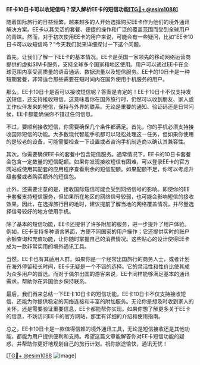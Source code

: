 **EE卡10日卡可以收短信吗？深入解析EE卡的短信功能[[TG💪+ @esim1088](https://t.me/s/esim1088)]**

随着国际旅行的日益频繁，越来越多的人开始选择购买EE卡作为他们的境外通讯解决方案。EE卡以其灵活的套餐、便捷的操作和广泛的覆盖范围而受到全球用户的青睐。然而，对于初次使用EE卡的用户来说，可能会有一些疑问，比如“EE卡10日卡可以收短信吗？”今天我们就来详细探讨一下这个问题。

首先，让我们了解一下EE卡的基本情况。EE卡是英国一家领先的移动网络运营商提供的虚拟SIM卡服务，支持全球多个国家和地区使用。用户可以通过EE卡在全球范围内享受高质量的语音通话、数据流量以及短信服务。EE卡的10日卡是一种短期套餐，非常适合那些需要在短时间内在国外使用手机服务的用户。

那么，EE卡10日卡是否可以接收短信呢？答案是肯定的！EE卡10日卡不仅支持发送短信，还支持接收短信。这意味着你在国外旅行时，仍然可以收到朋友、家人或工作伙伴发来的短信，保持与外界的联系。无论是重要的通知、验证码还是日常问候，EE卡都能确保你不错过任何信息。

不过，要顺利接收短信，你需要确保几个条件都满足。首先，你的手机必须支持接收国际短信的功能。大多数现代智能手机都可以轻松处理这一任务，但如果你使用的是较老的设备，可能需要检查一下设置或者咨询手机制造商以确认其兼容性。

其次，你需要确保EE卡的套餐中包含短信服务。通常情况下，EE卡的10日卡套餐会包含一定数量的短信配额。如果你发现接收短信有困难，可以登录EE卡的官方网站或使用其配套的应用程序查看剩余的短信配额。如果配额不足，你可以考虑升级套餐或者购买额外的短信包。

此外，还需要注意的是，接收国际短信可能会受到网络信号的影响。即使你的EE卡套餐支持短信服务，但如果所在地区的网络信号较弱，也可能会影响短信的接收效果。因此，在选择旅行目的地时，建议提前了解当地的网络覆盖情况，并尽量选择信号较好的地方使用手机。

除了基本的短信功能，EE卡还提供了许多附加的服务，进一步提升了用户体验。例如，EE卡支持多种语言界面，方便不同国家的用户操作；它还提供实时的账户余额查询和充值功能，让你随时掌握自己的消费情况。这些贴心的设计使得EE卡成为一款非常实用的境外通讯工具。

当然，EE卡也有其适用人群。如果你是一个经常出国旅行的商务人士，或者计划在海外停留较长时间，EE卡无疑是一个不错的选择。它的灵活性和性价比使其成为众多用户的首选。而对于偶尔出国的游客来说，EE卡同样能够满足基本的通讯需求，帮助你在异国他乡保持联系。

最后，我们再来总结一下EE卡10日卡的短信功能。EE卡10日卡不仅支持接收短信，还能为你提供稳定的网络连接和丰富的附加服务。无论你是想及时收到家人的关怀，还是需要验证重要信息，EE卡都能帮你实现。如果你想了解更多关于EE卡的信息，不妨访问EE卡的官方网站，那里有详细的介绍和使用指南。

总之，EE卡10日卡是一款值得信赖的境外通讯工具，无论是短信接收还是其他功能，都能为用户提供便利和支持。希望这篇文章能解答你对EE卡短信功能的疑惑，并帮助你更好地规划自己的旅行计划。祝你旅途愉快，通讯无忧！

[[TG💪+ @esim1088](https://t.me/s/esim1088) ![Image](https://i.postimg.cc/4NQfJmqS/Snipaste-2025-05-13-00-14-12.png)]